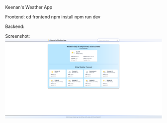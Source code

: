 Keenan's Weather App

Frontend:
cd frontend
npm install
npm run dev

Backend:

Screenshot:
![Homepage](homepage.png)